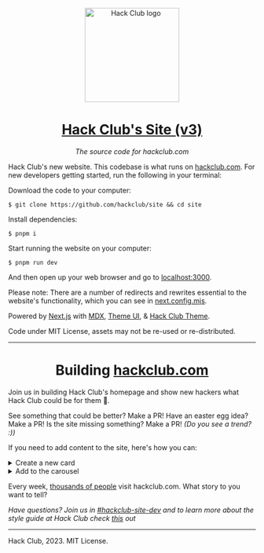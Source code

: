 <p align="center"><img width="192" alt="Hack Club logo" src="https://assets.hackclub.com/flag-standalone.svg"></p>
<h1 align="center"><a href="https://hackclub.com/">Hack Club's Site (v3)</a></h1>
<p align="center"><i>The source code for hackclub.com</i></p>

Hack Club's new website. This codebase is what runs on [hackclub.com](https://hackclub.com). For new developers getting started, run the following in your terminal:

Download the code to your computer:

```shell
$ git clone https://github.com/hackclub/site && cd site
```

Install dependencies:

```shell
$ pnpm i
```

Start running the website on your computer:

```shell
$ pnpm run dev
```

And then open up your web browser and go to [localhost:3000](http://localhost:3000).

Please note: There are a number of redirects and rewrites essential to the website's functionality, which you can see in [next.config.mjs](./next.config.mjs).

Powered by [Next.js] with [MDX], [Theme UI], & [Hack Club Theme].

Code under MIT License, assets may not be re-used or re-distributed.

---

<h1 align="center">Building <a href="https://hackclub.com/">hackclub.com</a></h1>

Join us in building Hack Club's homepage and show new hackers what Hack Club could be for them 💖.

See something that could be better? Make a PR! Have an easter egg idea? Make a PR! Is the site missing something? Make a PR! _(Do you see a trend? :))_

If you need to add content to the site, here's how you can:

<details> <summary>Create a new card</summary>
<img width="600" alt="Screenshot 2023-08-16 at 9 09 55 PM" src="https://github.com/hackclub/site/assets/65808924/fed45800-c834-4e4c-ad87-a21e01414fa9">

Most things on the homepage are cards, modular components that can easily be added and removed according to relevancy to Hack Clubbers. There are 3 main sections: connection, open-source, and IRL community. Most new cards will likely fall within the first two sections!

First, you can create a new file under [components/index/cards]() with the name of your new event/project. Next add `import CardModel from './card-model'` and add whatever you want :) Finally, use a <Buttons> component (`import Buttons from './button'`) to highlight call-to-action buttons. If it's the main button, use the primary prop to add a background color!

Your challenge: try and make the card as unique as possible, like a mini poster! Not sure where to start? Look at other cards on the page :)

</details>

<details>
<summary>Add to the carousel</summary>

<img width="600" alt="Screenshot 2023-08-16 at 9 09 11 PM" src="https://github.com/hackclub/site/assets/65808924/044660eb-fb3d-43b6-a270-64a3fe51f3ca">

If there's a Hack Club or Hack Club community-led project (past or present) that Hack Clubbers can get involved in, please add it to [lib/carousel.json]() and add your card to the end of the json file. An example looks like this:

```
{
    "background": "dark",
    "titleColor": "white",
    "descriptionColor": "white",
    "title": "Hackers Wanted",
    "description": "Our open love letter to hackers",
    "img": "https://a.slack-edge.com/production-standard-emoji-assets/14.0/apple-large/1f4bb@2x.png",
    "link": "/hackers-wanted"
  }
```

</details>

Every week, [thousands of people](https://plausible.io/hackclub.com) visit hackclub.com. What story to you want to tell?

_Have questions? Join us in [#hackclub-site-dev](https://hackclub.slack.com/archives/C036BTDGP43) and to learn more about the style guide at Hack Club check [this](https://hackclub.com/brand/) out_

---

Hack Club, 2023. MIT License.

[next.js]: https://nextjs.org
[mdx]: https://mdxjs.com
[theme ui]: https://theme-ui.com
[hack club theme]: https://theme.hackclub.com
